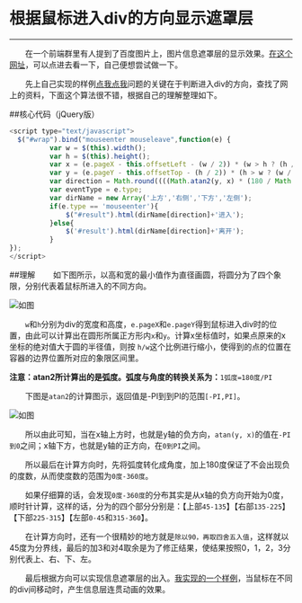 # 根据鼠标进入div的方向显示遮罩层
---
&emsp;&emsp;在一个前端群里有人提到了百度图片上，图片信息遮罩层的显示效果。[在这个网址](http://image.baidu.com/search/index?tn=baiduimage&st=-1&ipn=r&ct=201326592&nc=1&lm=-1&cl=2&ie=utf-8&word=%E7%A7%BB%E8%BD%B4%E6%91%84%E5%BD%B1&ie=utf-8&istype=2&fm=se0)，可以点进去看一下，自己便想尝试做一下。


&emsp;&emsp;先上自己实现的样例[点我点我](http://yehbeats.github.io/littlepro/divDirection/)问题的关键在于判断进入div的方向，查找了网上的资料，下面这个算法很不错，根据自己的理解整理如下。

##核心代码（jQuery版）
```javascript
<script type="text/javascript">
  $("#wrap").bind("mouseenter mouseleave",function(e) {
          var w = $(this).width();
          var h = $(this).height();
          var x = (e.pageX - this.offsetLeft - (w / 2)) * (w > h ? (h / w) : 1);
          var y = (e.pageY - this.offsetTop - (h / 2)) * (h > w ? (w / h) : 1);
          var direction = Math.round((((Math.atan2(y, x) * (180 / Math.PI)) + 180) / 90) + 3) % 4; //direction的值为“0,1,2,3”分别对应着“上，右，下，左”
          var eventType = e.type;
          var dirName = new Array('上方','右侧','下方','左侧');
          if(e.type == 'mouseenter'){
              $("#result").html(dirName[direction]+'进入');
          }else{
              $('#result').html(dirName[direction]+'离开');
          }
});
</script>

```
##理解
&emsp;&emsp;如下图所示，以高和宽的最小值作为直径画圆，将圆分为了四个象限，分别代表着鼠标所进入的不同方向。

![如图](http://ww3.sinaimg.cn/mw690/7ee04834jw1f3yn3v6iukj20of0bmta2.jpg)

&emsp;&emsp;`w`和`h`分别为div的宽度和高度，`e.pageX`和`e.pageY`得到鼠标进入div时的位置，由此可以计算出在圆形所属正方形内`x`和`y`。计算x坐标值时，如果点原来的x坐标的绝对值大于圆的半径值，则按 `h/w`这个比例进行缩小，使得到的点的位置在容器的边界位置所对应的象限区间里。


**注意：atan2所计算出的是弧度。弧度与角度的转换关系为：**`1弧度=180度/PI`


&emsp;&emsp;下图是`atan2`的计算图示，返回值是-PI到到PI的范围`[-PI,PI]`。

![如图](http://ww1.sinaimg.cn/mw690/7ee04834jw1f3yn9fur9bj20as0c1jry.jpg)

&emsp;&emsp;所以由此可知，当在x轴上方时，也就是y轴的负方向，`atan(y, x)`的值在`-PI到0`之间；x轴下方，也就是y轴的正方向，在`0到PI`之间。

&emsp;&emsp;所以最后在计算方向时，先将弧度转化成角度，加上180度保证了不会出现负的度数，从而使度数的范围为`0度-360度`。

&emsp;&emsp;如果仔细算的话，会发现`0度-360度`的分布其实是从x轴的负方向开始为0度，顺时针计算，这样的话，分为的四个部分分别是：【上部`45-135`】【右部`135-225`】【下部`225-315`】【左部`0-45`和`315-360`】。

&emsp;&emsp;在计算方向时，还有一个很精妙的地方就是`除以90，再取四舍五入值`，这样就以45度为分界线，最后的加3和对4取余是为了修正结果，使结果按照0，1，2，3分别代表上、右、下、左。

&emsp;&emsp;最后根据方向可以实现信息遮罩层的出入。[我实现的一个样例](http://yehbeats.github.io/littlepro/divDirection/)，当鼠标在不同的div间移动时，产生信息层连贯动画的效果。